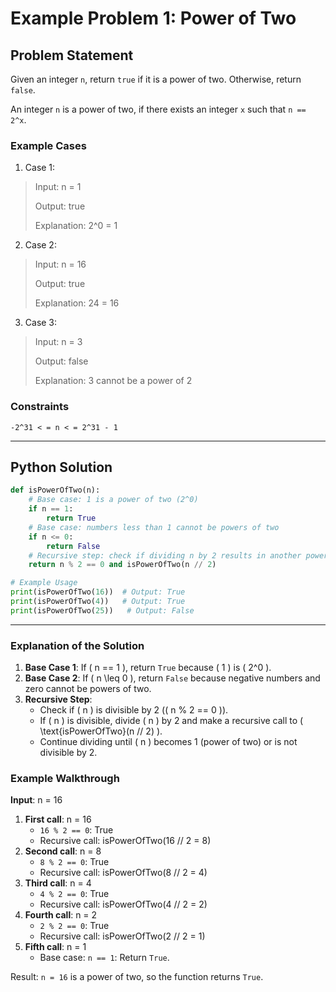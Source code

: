 # Example Problem 1: Power of Two

## Problem Statement
Given an integer `n`, return `true` if it is a power of two. Otherwise, return `false`.

An integer `n` is a power of two, if there exists an integer `x` such that `n == 2^x`.

### Example Cases
1. Case 1:
>Input: n = 1
>
>Output: true
>
>Explanation: 2^0 = 1

2. Case 2:
>Input: n = 16
>
>Output: true
>
>Explanation: 24 = 16

3. Case 3:
>Input: n = 3
>
>Output: false
>
>Explanation: 3 cannot be a power of 2

### Constraints
`-2^31 < = n < = 2^31 - 1`

---
## Python Solution
```python
def isPowerOfTwo(n):
    # Base case: 1 is a power of two (2^0)
    if n == 1:
        return True
    # Base case: numbers less than 1 cannot be powers of two
    if n <= 0:
        return False
    # Recursive step: check if dividing n by 2 results in another power of two
    return n % 2 == 0 and isPowerOfTwo(n // 2)

# Example Usage
print(isPowerOfTwo(16))  # Output: True
print(isPowerOfTwo(4))   # Output: True
print(isPowerOfTwo(25))   # Output: False
```
---

### Explanation of the Solution
1. **Base Case 1**: If \( n == 1 \), return `True` because \( 1 \) is \( 2^0 \).
2. **Base Case 2**: If \( n \leq 0 \), return `False` because negative numbers and zero cannot be powers of two.
3. **Recursive Step**:
   - Check if \( n \) is divisible by 2 (\( n \% 2 == 0 \)).
   - If \( n \) is divisible, divide \( n \) by 2 and make a recursive call to \( \text{isPowerOfTwo}(n // 2) \).
   - Continue dividing until \( n \) becomes 1 (power of two) or is not divisible by 2.

### **Example Walkthrough**
**Input**: n = 16
1. **First call**: n = 16
   - `16 % 2 == 0`: True
   - Recursive call: isPowerOfTwo(16 // 2 = 8)
2. **Second call**: n = 8
   - `8 % 2 == 0`: True
   - Recursive call: isPowerOfTwo(8 // 2 = 4)
3. **Third call**: n = 4
   - `4 % 2 == 0`: True
   - Recursive call: isPowerOfTwo(4 // 2 = 2)
4. **Fourth call**: n = 2
   - `2 % 2 == 0`: True
   - Recursive call: isPowerOfTwo(2 // 2 = 1)
5. **Fifth call**: n = 1
   - Base case: `n == 1`: Return `True`.

Result: `n = 16` is a power of two, so the function returns `True`.
